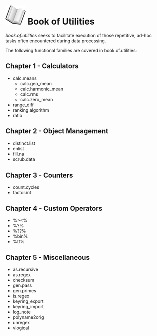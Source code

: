 # ![book](../img/book_small.png) Book of Utilities

*book.of.utilities* seeks to facilitate execution of those repetitive, ad-hoc tasks often encountered during data processing.

The following functional families are covered in book.of.utilities:

## Chapter 1 - Calculators

-   calc.means
    -   calc.geo_mean
    -   calc.harmonic_mean
    -   calc.rms
    -   calc.zero_mean
-   range_diff
-   ranking.algorithm
-   ratio

## Chapter 2 - Object Management

-   distinct.list
-   enlist
-   fill.na
-   scrub.data

## Chapter 3 - Counters

-   count.cycles
-   factor.int

## Chapter 4 - Custom Operators

-   %\>\<%
-   %?%
-   %??%
-   %bin%
-   %tf%

## Chapter 5 - Miscellaneous

-   as.recursive
-   as.regex
-   checksum
-   gen.pass
-   gen.primes
-   is.regex
-   keyring_export
-   keyring_import
-   log_note
-   polyname2orig
-   unregex
-   vlogical
